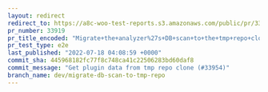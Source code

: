 ```yaml
---
layout: redirect
redirect_to: https://a8c-woo-test-reports.s3.amazonaws.com/public/pr/33919/e2e/index.html
pr_number: 33919
pr_title_encoded: "Migrate+the+analyzer%27s+DB+scan+to+the+tmp+repo+clone+approach"
pr_test_type: e2e
last_published: "2022-07-18 04:08:59 +0000"
commit_sha: 445968182fc77f8c748ca41c22506283bd60daf8
commit_message: "Get plugin data from tmp repo clone (#33954)"
branch_name: dev/migrate-db-scan-to-tmp-repo
---
```

